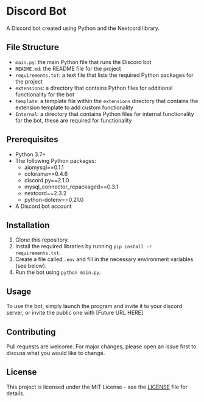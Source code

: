 # Discord Bot

A Discord bot created using Python and the Nextcord library.

## File Structure

- `main.py`: the main Python file that runs the Discord bot
- `README.md`: the README file for the project
- `requirements.txt`: a text file that lists the required Python packages for the project
- `extensions`: a directory that contains Python files for additional functionality for the bot
- `template`: a template file within the `extensions` directory that contains the extension template to add custom functionality
- `Internal`: a directory that contains Python files for internal functionality for the bot, these are required for functionality

## Prerequisites

- Python 3.7+
- The following Python packages:
  - aiomysql==0.1.1
  - colorama==0.4.6
  - discord.py==2.1.0
  - mysql_connector_repackaged==0.3.1
  - nextcord==2.3.2
  - python-dotenv==0.21.0
- A Discord bot account

## Installation

1. Clone this repository.
2. Install the required libraries by running `pip install -r requirements.txt`.
3. Create a file called `.env` and fill in the necessary environment variables (see below).
4. Run the bot using `python main.py`.

## Usage

To use the bot, simply launch the program and invite it to your discord server, or invite the public one with [Future URL HERE]

## Contributing

Pull requests are welcome. For major changes, please open an issue first to discuss what you would like to change.

## License

This project is licensed under the MIT License - see the [LICENSE](LICENSE) file for details.
